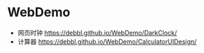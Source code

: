 # WebDemo
- 网页时钟 https://debbl.github.io/WebDemo/DarkClock/
- 计算器 https://debbl.github.io/WebDemo/CalculatorUIDesign/
